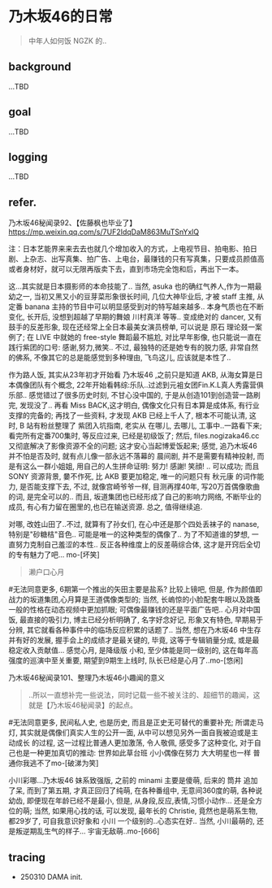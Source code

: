 # 乃木坂46的日常
> 中年人如何饭 NGZK 的..

## background
...TBD

## goal
...TBD

## logging
...TBD

## refer.

乃木坂46秘闻录92、【佐藤枫也毕业了】
https://mp.weixin.qq.com/s/7UF2IdqDaM863MuTSnYxlQ

注：日本艺能界来来去去也就几个增加收入的方式，上电视节目、拍电影、拍日剧、上杂志、出写真集、拍广告、上电台，最赚钱的只有写真集，只要成员颜值高或者身材好，就可以无限再版卖下去，直到市场完全饱和后，再出下一本。


这...其实就是日本摄影师的本命技能了..
当然, asuka 也的确红气养人,作为一期最幼之一,
当初又黑又小的豆芽菜形象很长时间,
几位大神毕业后, 才被 staff 主推,
从定番 banana 主持的节目中可以明显感受到对的特写越来越多..
本身气质也在不断变化,
长开后, 没想到超越了早期的舞娘 川村真洋 等等..
变成绝对的 dancer, 又有鼓手的反差形象,
现在还经常上全日本最美女演员榜单,
可以说是 原石 理论叕一案例了;
在 LIVE 中就她的 free-style 舞蹈最不尴尬,
对比早年影像, 也只能说一直在践行紫团的口号:
感谢,努力,微笑..
不过, 最独特的还是她专有的脱力感,
非常自然的佛系, 不像其它的总是能感觉到多种理由, 飞鸟这儿, 应该就是本性了..



作为路人饭, 其实从23年初才开始看 乃木坂46 ,之前只是知道 AKB, 从海女算是日本偶像团队有个概念, 22年开始看韩综:乐队..过滤到元袓女团Fin.K.L真人秀露营俱乐部..
感觉错过了很多历史时刻, 不甘心没中国的, 于是从创造101到创造营一路刷完, 发现没了..
再看 Miss BACK,这才明白, 偶像文化只有日本算是成体系, 有行业支撑的完备的;
再找了一些资料, 才发现 AKB 已经上千人了, 根本不可能认清, 
这时, B 站有粉丝整理了 紫团入坑指南, 老实从 在哪儿, 去哪儿, 工事中..一路看下来;
看完所有定番700集时, 等反应过来, 已经是初级饭了;
然后, files.nogizaka46.cc 又彻底解决了影像资源不全的问题;
这才安心当起博爱饭起来;
感觉, 追乃木坂46并不怕是否及时, 就有点儿像一部永远不落幕的 晨间剧,
并不是需要有精神投射, 而是有这么一群小姐姐, 用自己的人生拼命证明:
努力! 感謝! 笑顔! .. 可以成功;
而且 SONY 资源背景, 嘦不作死, 比 AKB 要更加稳定, 
唯一的问题只有 秋元康 的词作能力, 是否能支撑下去, 不过, 就像宫崎爷爷一样,
目测再撑40年, 写20万首偶像歌曲的词, 是完全可以的..
而且, 坂道集团也已经形成了自己的影响力网络,
不断毕业的成员, 有心有力留在圈里的,也已在输送资源.
总之, 值得继续追.



对哪, 改姓山田了..不过, 就算有了孙女们,
在心中还是那个四处丢袜子的 nanase,
特别是"砂糖桔"音色..
可能是唯一的这种类型的偶像了..
为了不知道谁的梦想,
一直努力克制自己羞涩的本性..
反正各种维度上的反差萌综合体,
这才是开窍后全切的专有魅力了吧...
mo-[坏笑]


> 濑户口心月

#无法同意更多,
6期第一个推出的矢田主要是盐系? 比较上镜吧,
但是, 作为颜值即战力的坂道集团,心月算是王道偶像类型的;
当然, 长嵨惊的小脸配套牛眼以及跳蚤一般的性格在动态视频中更加抓眼;
可偶像最赚钱的还是平面广告吧..
心月对中国饭, 最直接的吸引力, 博主已经分析明确了,
名字好念好记, 形象又有特色, 早期易于分辨,
其它就看各种事件中的临场反应积累的话题了..
当然, 想在乃木坂46 中生存并有好的发展, 
握手会上的成绩才是最关键的,
毕竟, 这等于专辑销量分成, 或是最稳定收入贡献值...
感觉心月, 是降级版 小和, 至少体能是同一级别的, 
这在每年高强度的巡演中至关重要,
期望到9期生上线时, 队长已经是心月了..mo-[悠闲]

乃木坂46秘闻录101、整理乃木坂46小趣闻的意义
> ..所以一直想补完一些说法，同时记载一些不被关注的、超细节的趣闻，这就是【乃木坂46秘闻录】的起点。

#无法同意更多,
民间私人史, 也是历史, 而且是正史无可替代的重要补充;
所谓走马灯, 其实就是偶像们真实人生的公开一面, 从中可以想见另外一面自我被迫或是主动成长 的过程,
这一过程比普通人更加激荡,
令人敬佩,
感受多了这种变化,
对于自己也是一种更加真切的推动:
世界如此草台班
小小偶像在努力
大大明星也一样
普通你我逃不了mo-[破涕为笑]


小川彩哪...乃木坂46 妹系致强版, 之前的 minami 主要是傻萌, 后来的 筒井 追加了呆, 而到了第五期,
才真正回归了纯萌,
在各种番组中, 无意间360度的萌,
各种说幼齿, 
即便现在年龄已经不是最小,
但是, 从身段,反应,表情,习惯小动作...
还是全方位的萌;
当然, 如果用心找的话, 可以发现, 最年长的 Christie, 竟然也是萌系生物, 都29岁了, 可自我意识好象和 小川 一个级别的..心态实在好..
当然, 小川最萌的, 还是叛逆期乱生气的样子...
宇宙无敌萌..mo-[666]

## tracing

- 250310 DAMA init.

